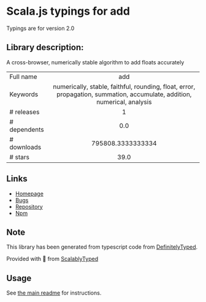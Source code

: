 
# Scala.js typings for add

Typings are for version 2.0

## Library description:
A cross-browser, numerically stable algorithm to add floats accurately

|                    |                 |
| ------------------ | :-------------: |
| Full name          | add |
| Keywords           | numerically, stable, faithful, rounding, float, error, propagation, summation, accumulate, addition, numerical, analysis |
| # releases         | 1 |
| # dependents       | 0.0 |
| # downloads        | 795808.3333333334 |
| # stars            | 39.0 |

## Links
- [Homepage](https://github.com/ben-ng/add)
- [Bugs](https://github.com/ben-ng/add/issues)
- [Repository](https://github.com/ben-ng/add)
- [Npm](https://www.npmjs.com/package/add)
    


## Note
This library has been generated from typescript code from [DefinitelyTyped](https://definitelytyped.org).

Provided with :purple_heart: from [ScalablyTyped](https://github.com/oyvindberg/ScalablyTyped)

## Usage
See [the main readme](../../readme.md) for instructions.


